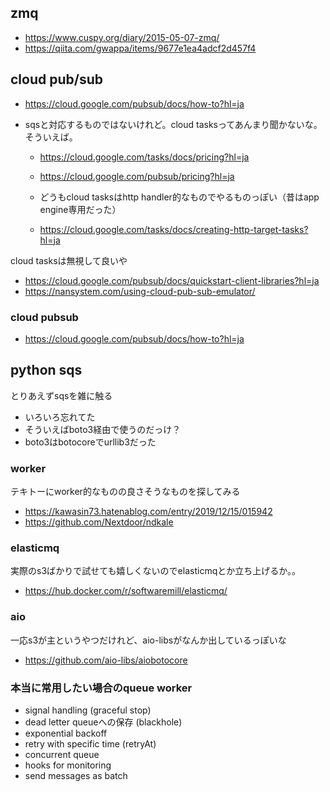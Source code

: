 ## zmq

- https://www.cuspy.org/diary/2015-05-07-zmq/
- https://qiita.com/gwappa/items/9677e1ea4adcf2d457f4

## cloud pub/sub

- https://cloud.google.com/pubsub/docs/how-to?hl=ja
- sqsと対応するものではないけれど。cloud tasksってあんまり聞かないな。そういえば。

  - https://cloud.google.com/tasks/docs/pricing?hl=ja
  - https://cloud.google.com/pubsub/pricing?hl=ja

   - どうもcloud tasksはhttp handler的なものでやるものっぽい（昔はapp engine専用だった）
   -  https://cloud.google.com/tasks/docs/creating-http-target-tasks?hl=ja

cloud tasksは無視して良いや

- https://cloud.google.com/pubsub/docs/quickstart-client-libraries?hl=ja
- https://nansystem.com/using-cloud-pub-sub-emulator/

### cloud pubsub

- https://cloud.google.com/pubsub/docs/how-to?hl=ja
## python sqs

とりあえずsqsを雑に触る

- いろいろ忘れてた
- そういえばboto3経由で使うのだっけ？
- boto3はbotocoreでurllib3だった

### worker

テキトーにworker的なものの良さそうなものを探してみる


- https://kawasin73.hatenablog.com/entry/2019/12/15/015942
- https://github.com/Nextdoor/ndkale

### elasticmq

実際のs3ばかりで試せても嬉しくないのでelasticmqとか立ち上げるか。。


- https://hub.docker.com/r/softwaremill/elasticmq/

### aio

一応s3が主というやつだけれど、aio-libsがなんか出しているっぽいな

- https://github.com/aio-libs/aiobotocore

### 本当に常用したい場合のqueue worker

- signal handling (graceful stop)
- dead letter queueへの保存 (blackhole)
- exponential backoff
- retry with specific time (retryAt)
- concurrent queue
- hooks for monitoring
- send messages as batch
